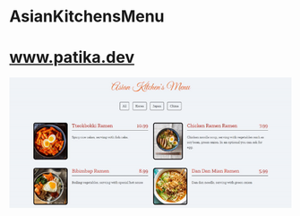 # AsianKitchensMenu
# www.patika.dev
![Clone](https://github.com/MuallimNaci/AsianKitchensMenu/blob/main/gif.gif)
